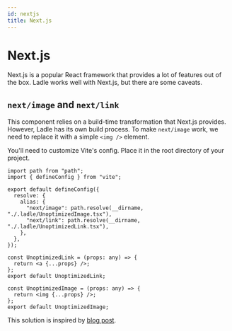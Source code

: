 ```yaml
---
id: nextjs
title: Next.js
---
```


# Next.js

Next.js is a popular React framework that provides a lot of features out of the box. Ladle works well with Next.js, but there are some caveats.

## `next/image` and `next/link`

This component relies on a build-time transformation that Next.js provides. However, Ladle has its own build process. To make `next/image` work, we need to replace it with a simple `<img />` element.

You'll need to customize Vite's config. Place it in the root directory of your project.

```tsx title="vite.config.ts"
import path from "path";
import { defineConfig } from "vite";

export default defineConfig({
  resolve: {
    alias: {
      "next/image": path.resolve(__dirname, "./.ladle/UnoptimizedImage.tsx"),
      "next/link": path.resolve(__dirname, "./.ladle/UnoptimizedLink.tsx"),
    },
  },
});
```

```tsx title=".ladle/UnoptimizedLink.tsx"
const UnoptimizedLink = (props: any) => {
  return <a {...props} />;
};
export default UnoptimizedLink;
```

```tsx title=".ladle/UnoptimizedImage.tsx"
const UnoptimizedImage = (props: any) => {
  return <img {...props} />;
};
export default UnoptimizedImage;
```

This solution is inspired by [blog post](https://sdorra.dev/posts/2023-01-18-ladle-next-image#nextimage).
